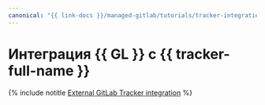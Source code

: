 ```yaml
---
canonical: "{{ link-docs }}/managed-gitlab/tutorials/tracker-integration"
---
```


# Интеграция {{ GL }} с {{ tracker-full-name }}


{% include notitle [External GitLab Tracker integration](../../_tutorials/dev/external-gitlab-tracker-integration.md) %}
